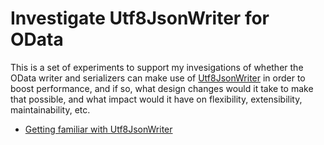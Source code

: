 # Investigate Utf8JsonWriter for OData

This is a set of experiments to support my invesigations of whether the OData writer and serializers can make use of [Utf8JsonWriter](https://docs.microsoft.com/en-us/dotnet/api/system.text.json.utf8jsonwriter) in order to boost performance, and if so, what design changes would it take to make that possible, and what impact would it have on flexibility, extensibility, maintainability, etc.

- [Getting familiar with Utf8JsonWriter](./Utf8JsonWriterSamples/)